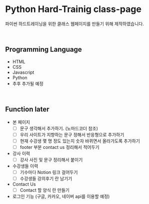 # Python Hard-Trainig class-page

파이썬 하드트레이닝을 위한 클래스 웹페이지를 만들기 위해 제작하였습니다.

<br>

## Programming Language

- HTML
- CSS
- Javascript 
- Python 
- 추후 추가될 예정

<br>

## Function later

- 본 페이지 
  - [ ] 문구 생각해서 추가하기. (노마드코더 참조)
  - [ ] 우리 사이트가 지향하는 문구 정해서 반응형으로 추가하기
  - [ ] 현재 수강생 몇 명 정도 있는지 숫자 바뀌면서 올라가도록 추가하기
  - [ ] footer 부분 contact us 정리해서 적어두기
- 강사 이력
  - [ ] 강사 사진 및 문구 정리해서 붙이기
- 수강생들 이력
  - [ ] 기수마다 Notion 링크 걸어두기
  - [ ] 수강생들 강의후기 란 남기기
- Contact Us
  - [ ] Contact 할 양식 란 만들기
- 로그인 기능 (구글, 카카오, 네이버 api를 이용할 예정)